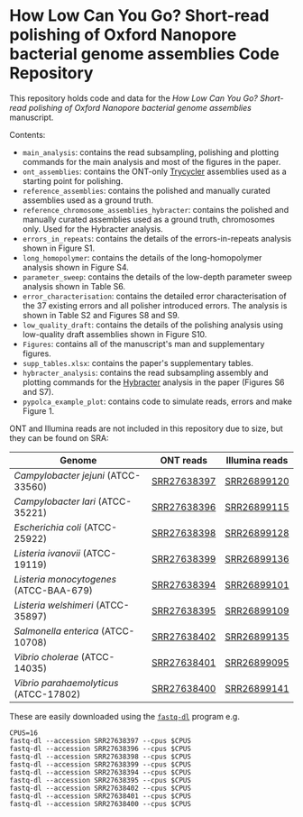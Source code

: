 # How Low Can You Go? Short-read polishing of Oxford Nanopore bacterial genome assemblies Code Repository

This repository holds code and data for the _How Low Can You Go? Short-read polishing of Oxford Nanopore bacterial genome assemblies_ manuscript.

Contents:
* `main_analysis`: contains the read subsampling, polishing and plotting commands for the main analysis and most of the figures in the paper.
* `ont_assemblies`: contains the ONT-only [Trycycler](https://github.com/rrwick/Trycycler) assemblies used as a starting point for polishing.
* `reference_assemblies`: contains the polished and manually curated assemblies used as a ground truth.
* `reference_chromosome_assemblies_hybracter`: contains the polished and manually curated assemblies used as a ground truth, chromosomes only. Used for the Hybracter analysis.
* `errors_in_repeats`: contains the details of the errors-in-repeats analysis shown in Figure S1.
* `long_homopolymer`: contains the details of the long-homopolymer analysis shown in Figure S4.
* `parameter_sweep`: contains the details of the low-depth parameter sweep analysis shown in Table S6.
* `error_characterisation`: contains the detailed error characterisation of the 37 existing errors and all polisher introduced errors. The analysis is shown in Table S2 and Figures S8 and S9.
* `low_quality_draft`: contains the details of the polishing analysis using low-quality draft assemblies shown in Figure S10.
* `Figures`: contains all of the manuscript's man and supplementary figures.
* `supp_tables.xlsx`: contains the paper's supplementary tables.
* `hybracter_analysis`: contains the read subsampling assembly and plotting commands for the [Hybracter](https://github.com/gbouras13/hybracter) analysis in the paper (Figures S6 and S7).
* `pypolca_example_plot`: contains code to simulate reads, errors and make Figure 1.

ONT and Illumina reads are not included in this repository due to size, but they can be found on SRA:

| Genome                                  | ONT reads                                                         | Illumina reads                                                    |
|-----------------------------------------|-------------------------------------------------------------------|-------------------------------------------------------------------|
| _Campylobacter jejuni_ (ATCC-33560)     | [SRR27638397](https://www.ncbi.nlm.nih.gov/sra/?term=SRR27638397) | [SRR26899120](https://www.ncbi.nlm.nih.gov/sra/?term=SRR26899120) |
| _Campylobacter lari_ (ATCC-35221)       | [SRR27638396](https://www.ncbi.nlm.nih.gov/sra/?term=SRR27638396) | [SRR26899115](https://www.ncbi.nlm.nih.gov/sra/?term=SRR26899115) |
| _Escherichia coli_ (ATCC-25922)         | [SRR27638398](https://www.ncbi.nlm.nih.gov/sra/?term=SRR27638398) | [SRR26899128](https://www.ncbi.nlm.nih.gov/sra/?term=SRR26899128) |
| _Listeria ivanovii_ (ATCC-19119)        | [SRR27638399](https://www.ncbi.nlm.nih.gov/sra/?term=SRR27638399) | [SRR26899136](https://www.ncbi.nlm.nih.gov/sra/?term=SRR26899136) |
| _Listeria monocytogenes_ (ATCC-BAA-679) | [SRR27638394](https://www.ncbi.nlm.nih.gov/sra/?term=SRR27638394) | [SRR26899101](https://www.ncbi.nlm.nih.gov/sra/?term=SRR26899101) |
| _Listeria welshimeri_ (ATCC-35897)      | [SRR27638395](https://www.ncbi.nlm.nih.gov/sra/?term=SRR27638395) | [SRR26899109](https://www.ncbi.nlm.nih.gov/sra/?term=SRR26899109) |
| _Salmonella enterica_ (ATCC-10708)      | [SRR27638402](https://www.ncbi.nlm.nih.gov/sra/?term=SRR27638402) | [SRR26899135](https://www.ncbi.nlm.nih.gov/sra/?term=SRR26899135) |
| _Vibrio cholerae_ (ATCC-14035)          | [SRR27638401](https://www.ncbi.nlm.nih.gov/sra/?term=SRR27638401) | [SRR26899095](https://www.ncbi.nlm.nih.gov/sra/?term=SRR26899095) |
| _Vibrio parahaemolyticus_ (ATCC-17802)  | [SRR27638400](https://www.ncbi.nlm.nih.gov/sra/?term=SRR27638400) | [SRR26899141](https://www.ncbi.nlm.nih.gov/sra/?term=SRR26899141) |

These are easily downloaded using the [`fastq-dl`](https://github.com/rpetit3/fastq-dl) program e.g.

```
CPUS=16
fastq-dl --accession SRR27638397 --cpus $CPUS
fastq-dl --accession SRR27638396 --cpus $CPUS
fastq-dl --accession SRR27638398 --cpus $CPUS
fastq-dl --accession SRR27638399 --cpus $CPUS
fastq-dl --accession SRR27638394 --cpus $CPUS
fastq-dl --accession SRR27638395 --cpus $CPUS
fastq-dl --accession SRR27638402 --cpus $CPUS
fastq-dl --accession SRR27638401 --cpus $CPUS
fastq-dl --accession SRR27638400 --cpus $CPUS
```